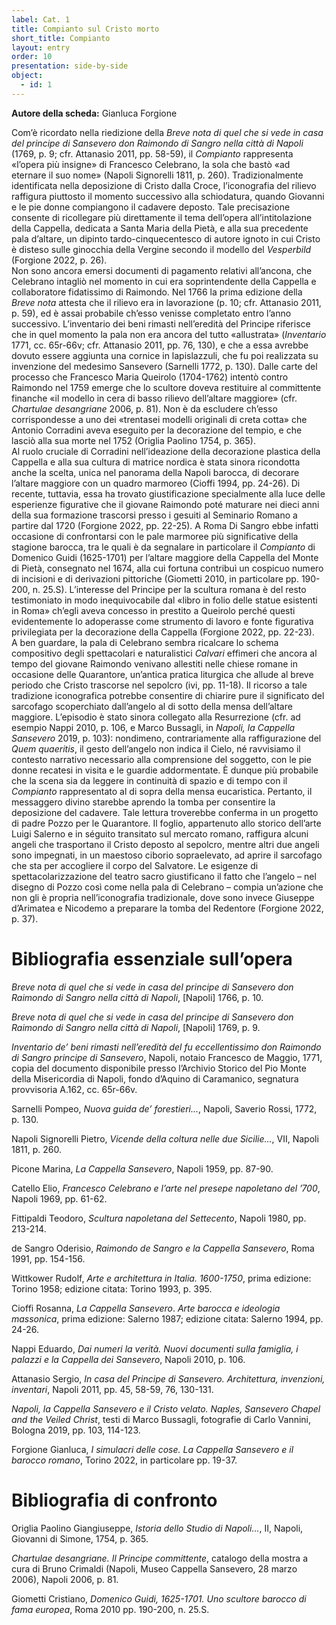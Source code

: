 ```yaml
---
label: Cat. 1
title: Compianto sul Cristo morto
short_title: Compianto
layout: entry
order: 10
presentation: side-by-side
object:
  - id: 1
---
```


**Autore della scheda:** Gianluca Forgione

Com’è ricordato nella riedizione della *Breve nota di quel che si vede in casa del principe di Sansevero don Raimondo di Sangro nella città di Napoli* (1769, p. 9; cfr. Attanasio 2011, pp. 58-59), il *Compianto* rappresenta «l’opera più insigne» di Francesco Celebrano, la sola che bastò «ad eternare il suo nome» (Napoli Signorelli 1811, p. 260). Tradizionalmente identificata nella deposizione di Cristo dalla Croce, l’iconografia del rilievo raffigura piuttosto il momento successivo alla schiodatura, quando Giovanni e le pie donne compiangono il cadavere deposto. Tale precisazione consente di ricollegare più direttamente il tema dell’opera all’intitolazione della Cappella, dedicata a Santa Maria della Pietà, e alla sua precedente pala d’altare, un dipinto tardo-cinquecentesco di autore ignoto in cui Cristo è disteso sulle ginocchia della Vergine secondo il modello del *Vesperbild* (Forgione 2022, p. 26).  
Non sono ancora emersi documenti di pagamento relativi all’ancona, che Celebrano intagliò nel momento in cui era soprintendente della Cappella e collaboratore fidatissimo di Raimondo. Nel 1766 la prima edizione della *Breve nota* attesta che il rilievo era in lavorazione (p. 10; cfr. Attanasio 2011, p. 59), ed è assai probabile ch’esso venisse completato entro l’anno successivo. L’inventario dei beni rimasti nell’eredità del Principe riferisce che in quel momento la pala non era ancora del tutto «allustrata» (*Inventario* 1771, cc. 65r-66v; cfr. Attanasio 2011, pp. 76, 130), e che a essa avrebbe dovuto essere aggiunta una cornice in lapislazzuli, che fu poi realizzata su invenzione del medesimo Sansevero (Sarnelli 1772, p. 130). Dalle carte del processo che Francesco Maria Queirolo (1704-1762) intentò contro Raimondo nel 1759 emerge che lo scultore doveva restituire al committente finanche «il modello in cera di basso rilievo dell’altare maggiore» (cfr. *Chartulae desangriane* 2006, p. 81). Non è da escludere ch’esso corrispondesse a uno dei «trentasei modelli originali di creta cotta» che Antonio Corradini aveva eseguito per la decorazione del tempio, e che lasciò alla sua morte nel 1752 (Origlia Paolino 1754, p. 365).   
Al ruolo cruciale di Corradini nell’ideazione della decorazione plastica della Cappella e alla sua cultura di matrice nordica è stata sinora ricondotta anche la scelta, unica nel panorama della Napoli barocca, di decorare l’altare maggiore con un quadro marmoreo (Cioffi 1994, pp. 24-26). Di recente, tuttavia, essa ha trovato giustificazione specialmente alla luce delle esperienze figurative che il giovane Raimondo poté maturare nei dieci anni della sua formazione trascorsi presso i gesuiti al Seminario Romano a partire dal 1720 (Forgione 2022, pp. 22-25). A Roma Di Sangro ebbe infatti occasione di confrontarsi con le pale marmoree più significative della stagione barocca, tra le quali è da segnalare in particolare il *Compianto* di Domenico Guidi (1625-1701) per l’altare maggiore della Cappella del Monte di Pietà, consegnato nel 1674, alla cui fortuna contribuì un cospicuo numero di incisioni e di derivazioni pittoriche (Giometti 2010, in particolare pp. 190-200, n. 25.S). L’interesse del Principe per la scultura romana è del resto testimoniato in modo inequivocabile dal «libro in folio delle statue esistenti in Roma» ch’egli aveva concesso in prestito a Queirolo perché questi evidentemente lo adoperasse come strumento di lavoro e fonte figurativa privilegiata per la decorazione della Cappella (Forgione 2022, pp. 22-23).   
A ben guardare, la pala di Celebrano sembra ricalcare lo schema compositivo degli spettacolari e naturalistici *Calvari* effimeri che ancora al tempo del giovane Raimondo venivano allestiti nelle chiese romane in occasione delle Quarantore, un’antica pratica liturgica che allude al breve periodo che Cristo trascorse nel sepolcro (ivi, pp. 11-18). Il ricorso a tale tradizione iconografica potrebbe consentire di chiarire pure il significato del sarcofago scoperchiato dall’angelo al di sotto della mensa dell’altare maggiore. L’episodio è stato sinora collegato alla Resurrezione (cfr. ad esempio Nappi 2010, p. 106, e Marco Bussagli, in *Napoli, la Cappella Sansevero* 2019, p. 103): nondimeno, contrariamente alla raffigurazione del *Quem quaeritis*, il gesto dell’angelo non indica il Cielo, né ravvisiamo il contesto narrativo necessario alla comprensione del soggetto, con le pie donne recatesi in visita e le guardie addormentate. È dunque più probabile che la scena sia da leggere in continuità di spazio e di tempo con il *Compianto* rappresentato al di sopra della mensa eucaristica. Pertanto, il messaggero divino starebbe aprendo la tomba per consentire la deposizione del cadavere. Tale lettura troverebbe conferma in un progetto di padre Pozzo per le Quarantore. Il foglio, appartenuto allo storico dell’arte Luigi Salerno e in séguito transitato sul mercato romano, raffigura alcuni angeli che trasportano il Cristo deposto al sepolcro, mentre altri due angeli sono impegnati, in un maestoso ciborio sopraelevato, ad aprire il sarcofago che sta per accogliere il corpo del Salvatore. Le esigenze di spettacolarizzazione del teatro sacro giustificano il fatto che l’angelo – nel disegno di Pozzo così come nella pala di Celebrano – compia un’azione che non gli è propria nell’iconografia tradizionale, dove sono invece Giuseppe d’Arimatea e Nicodemo a preparare la tomba del Redentore (Forgione 2022, p. 37).

# Bibliografia essenziale sull’opera

*Breve nota di quel che si vede in casa del principe di Sansevero don Raimondo di Sangro nella città di Napoli*, \[Napoli\] 1766, p. 10\. 

*Breve nota di quel che si vede in casa del principe di Sansevero don Raimondo di Sangro nella città di Napoli*, \[Napoli\] 1769, p. 9\.

*Inventario de’ beni rimasti nell’eredità del fu eccellentissimo don Raimondo di Sangro principe di Sansevero*, Napoli, notaio Francesco de Maggio, 1771, copia del documento disponibile presso l’Archivio Storico del Pio Monte della Misericordia di Napoli, fondo d’Aquino di Caramanico, segnatura provvisoria A.162, cc. 65r-66v.

Sarnelli Pompeo, *Nuova guida de’ forestieri...*, Napoli, Saverio Rossi, 1772, p. 130\. 

Napoli Signorelli Pietro, *Vicende della coltura nelle due Sicilie...*, VII, Napoli 1811, p. 260\.

Picone Marina, *La Cappella Sansevero*, Napoli 1959, pp. 87-90. 

Catello Elio, *Francesco Celebrano e l’arte nel presepe napoletano del ’700*, Napoli 1969, pp. 61-62. 

Fittipaldi Teodoro, *Scultura napoletana del Settecento*, Napoli 1980, pp. 213-214. 

de Sangro Oderisio, *Raimondo de Sangro e la Cappella Sansevero*, Roma 1991, pp. 154-156.

Wittkower Rudolf, *Arte e architettura in Italia. 1600-1750*, prima edizione: Torino 1958; edizione citata: Torino 1993, p. 395\. 

Cioffi Rosanna, *La Cappella Sansevero*. *Arte barocca e ideologia massonica*, prima edizione: Salerno 1987; edizione citata: Salerno 1994, pp. 24-26.

Nappi Eduardo, *Dai numeri la verità. Nuovi documenti sulla famiglia, i palazzi e la Cappella dei Sansevero*, Napoli 2010, p. 106\.

Attanasio Sergio, *In casa del Principe di Sansevero. Architettura, invenzioni, inventari*, Napoli 2011, pp. 45, 58-59, 76, 130-131.

*Napoli, la Cappella Sansevero e il Cristo velato. Naples, Sansevero Chapel and the Veiled Christ*, testi di Marco Bussagli, fotografie di Carlo Vannini, Bologna 2019, pp. 103, 114-123. 

Forgione Gianluca, *I simulacri delle cose. La Cappella Sansevero e il barocco romano*, Torino 2022, in particolare pp. 19-37. 


# Bibliografia di confronto

Origlia Paolino Giangiuseppe, *Istoria dello Studio di Napoli...*, II, Napoli, Giovanni di Simone, 1754, p. 365\. 

*Chartulae desangriane. Il Principe committente*, catalogo della mostra a cura di Bruno Crimaldi (Napoli, Museo Cappella Sansevero, 28 marzo 2006), Napoli 2006, p. 81\. 

Giometti Cristiano, *Domenico Guidi, 1625-1701. Uno scultore barocco di fama europea*, Roma 2010 pp. 190-200, n. 25.S.
